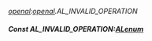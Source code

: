 _[openal](../../modules/openal/openal-module.md):[openal](../../modules/openal/openal-module.md).AL\_INVALID\_OPERATION_
##### Const AL\_INVALID\_OPERATION:[ALenum](../../modules/openal/openal-alenum.md)
